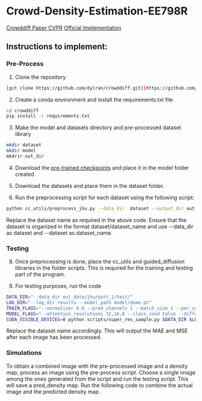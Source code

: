 # Crowd-Density-Estimation-EE798R
[Crowddiff Paper CVPR](https://arxiv.org/pdf/2303.12790)
         [Official Implementation](https://github.com/dylran/crowddiff.git)

## Instructions to implement:
### Pre-Process
1) Clone the repository
   
```bash
[git clone https://github.com/dylran/crowddiff.git](https://github.com/AravindS1506/Crowd-Density-Estimation-EE798R.git)
```
2) Create a conda environment and install the requirements.txt file
```bash
cd crowddiff
pip install -r requirements.txt
```
3) Make the model and datasets directory and pre-processed dataset library
```bash
mkdir dataset
mkdir model
mkdrir out_dir
```

4) Download the [pre-trained checkpoints](https://drive.google.com/file/d/1dLEjaZqw9bxQm2sUU4I6YXDnFfyEHl8p/view?usp=sharing) and place it in the model folder created 

5) Download the datasets and place them in the dataset folder.
   
6) Run the preprocessing script for each dataset using the following script:
```bash
python cc_utils/preprocess_jhu.py --data_dir  dataset --output_dir out_data --dataset jhu --mode test --image_size 256 --ndevices 1 --sigma '0.5'  --kernel_size '3'
```
Replace the dataset name as required in the above code. Ensure that the dataset is organized in the format dataset/dataset_name and use --data_dir as dataset and --dataset as dataset_name.

### Testing

8) Once preprocessing is done, place the cc_utils and guided_diffusion libraries in the folder scripts. This is required for the training and testing part of the program.

9) For testing purposes, run the code
```bash
DATA_DIR="--data_dir out_data/jhu/part_1/test/"
LOG_DIR="--log_dir results --model_path model/demo.pt"
TRAIN_FLAGS="--normalizer 0.8 --pred_channels 1 --batch_size 1 --per_samples 1"
MODEL_FLAGS="--attention_resolutions 32,16,8 --class_cond False --diffusion_steps 1000 --large_size 256  --small_size 256 --learn_sigma True --noise_schedule linear --num_channels 192 --num_head_channels 64 --num_res_blocks 2 --resblock_updown True --use_fp16 True --use_checkpoint True"
CUDA_VISIBLE_DEVICES=0 python scripts/super_res_sample.py $DATA_DIR $LOG_DIR $TRAIN_FLAGS $MODEL_FLAGS
```
Replace the dataset name accordingly. This will output the MAE and MSE after each image has been processed.

### Simulations
To obtain a combined image with the pre-processed image and a density map, process an image using the pre-process script. Choose a single image among the ones generated from the script and run the testing script. This will save a pred_density map. Run the following code to combine the actual image and the predicted density map.
